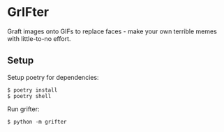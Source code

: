 # GrIFter

Graft images onto GIFs to replace faces - make your own terrible memes with
little-to-no effort.

## Setup

Setup poetry for dependencies:

    $ poetry install
    $ poetry shell

Run grifter:

    $ python -m grifter
